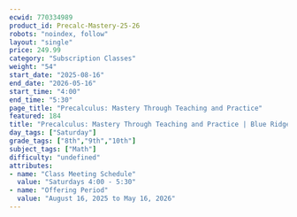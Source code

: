 ```yaml
---
ecwid: 770334989
product_id: Precalc-Mastery-25-26
robots: "noindex, follow"
layout: "single"
price: 249.99
category: "Subscription Classes"
weight: "54"
start_date: "2025-08-16"
end_date: "2026-05-16"
start_time: "4:00"
end_time: "5:30"
page_title: "Precalculus: Mastery Through Teaching and Practice"
featured: 184
title: "Precalculus: Mastery Through Teaching and Practice | Blue Ridge Boost"
day_tags: ["Saturday"]
grade_tags: ["8th","9th","10th"]
subject_tags: ["Math"]
difficulty: "undefined"
attributes:
- name: "Class Meeting Schedule"
  value: "Saturdays 4:00 - 5:30"
- name: "Offering Period"
  value: "August 16, 2025 to May 16, 2026"
---
```

